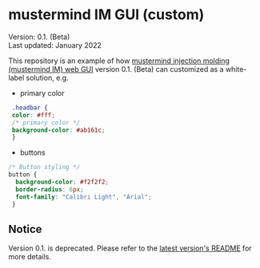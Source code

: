 # mustermind IM GUI (custom)

Version: 0.1. (Beta)  
Last updated: January 2022  

This repository is an example of how [mustermind injection molding (mustermind IM) web GUI](https://github.com/mustermind/mustermind-beta) version 0.1. (Beta) can customized as a white-label solution, e.g.
* primary color  
````CSS
 .headbar {
 color: #fff;
 /* primary color */
 background-color: #ab161c;
 }
 ````  
   
* buttons
````CSS
/* Button styling */
button {
  background-color: #f2f2f2;
  border-radius: 6px;
  font-family: "Calibri Light", "Arial";
 }
 ````  
   
## Notice
Version 0.1. is deprecated. Please refer to the [latest version's README](https://github.com/mustermind/mustermind-beta/blob/main/README.md) for more details.
